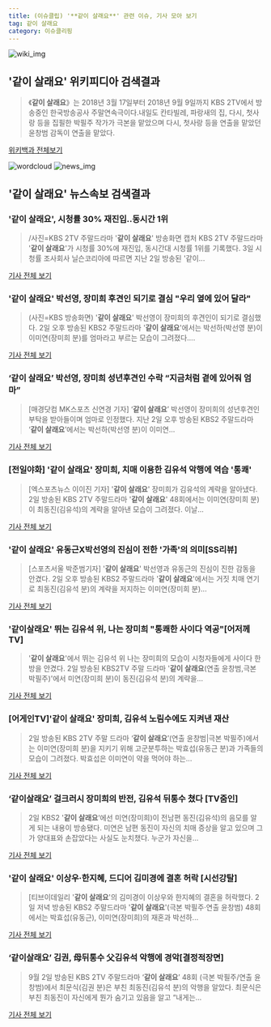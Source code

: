 ```yaml
---
title: (이슈클립) '**같이 살래요**' 관련 이슈, 기사 모아 보기
tag: 같이 살래요
category: 이슈클리핑
---
```

![wiki_img](https://user-images.githubusercontent.com/42597476/44503234-41136a80-a6d0-11e8-9071-6fc6418eafe4.png)
## **'**같이 살래요**'** 위키피디아 검색결과
>《**같이 살래요**》는 2018년 3월 17일부터 2018년 9월 9일까지 KBS 2TV에서 방송중인 한국방송공사 주말연속극이다.내일도 칸타빌레, 파랑새의 집, 다시, 첫사랑 등을 집필한 박필주 작가가 극본을 맡았으며 다시, 첫사랑 등을 연출을 맡았던 윤창범 감독이 연출을 맡았다.

<a href="https://ko.wikipedia.org/wiki/같이 살래요" target="_blank">위키백과 전체보기</a>

![wordcloud](https://s3.ap-northeast-2.amazonaws.com/lyrics101-wordcloud/2018-09-03-1535928389.png)
![news_img](https://user-images.githubusercontent.com/42597476/44507050-1206f400-a6e4-11e8-8d98-7ffbfebb353f.png)
## **'**같이 살래요**'** 뉴스속보 검색결과
### '**같이 살래요**', 시청률 30% 재진입..동시간 1위

>/사진=KBS 2TV 주말드라마 '**같이 살래요**' 방송화면 캡처 KBS 2TV 주말드라마 '**같이 살래요**'가 시청률 30%에 재진입, 동시간대 시청률 1위를 기록했다. 3일 시청률 조사회사 닐슨코리아에 따르면 지난 2일 방송된 '같이...

<a href="http://star.mt.co.kr/stview.php?no=2018090306551048847" target="_blank">기사 전체 보기</a>

### '**같이 살래요**' 박선영, 장미희 후견인 되기로 결심 "우리 옆에 있어 달라"

>(사진=KBS 방송화면) '**같이 살래요**' 박선영이 장미희의 후견인이 되기로 결심했다.   2일 오후 방송된 KBS2 주말드라마 '**같이 살래요**'에서는 박선하(박선영 분)이 이미연(장미희 분)를 엄마라고 부르는 모습이 그려졌다....

<a href="http://www.newsrep.co.kr/news/articleView.html?idxno=57489" target="_blank">기사 전체 보기</a>

### ‘**같이 살래요**’ 박선영, 장미희 성년후견인 수락 “지금처럼 곁에 있어줘 엄마”

>[매경닷컴 MK스포츠 신연경 기자] ‘**같이 살래요**’ 박선영이 장미희의 성년후견인 부탁을 받아들이며 엄마로 인정했다. 지난 2일 오후 방송된 KBS2 주말드라마 ‘**같이 살래요**’에서는 박선하(박선영 분)이 이미연...

<a href="http://sports.mk.co.kr/view.php?year=2018&no=552847" target="_blank">기사 전체 보기</a>

### [전일야화] '**같이 살래요**' 장미희, 치매 이용한 김유석 악행에 역습 '통쾌'

>[엑스포츠뉴스 이이진 기자] '**같이 살래요**' 장미희가 김유석의 계략을 알아냈다. 2일 방송된 KBS 2TV 주말드라마 '**같이 살래요**' 48회에서는 이미연(장미희 분)이 최동진(김유석)의 계략을 알아낸 모습이 그려졌다. 이날...

<a href="http://www.xportsnews.com/?ac=article_view&entry_id=1014587" target="_blank">기사 전체 보기</a>

### '**같이 살래요**' 유동근X박선영의 진심이 전한 '가족'의 의미[SS리뷰]

>[스포츠서울 박준범기자] '**같이 살래요**' 박선영과 유동근의 진심이 진한 감동을 안겼다. 2일 오후 방송된 KBS2 주말드라마 '**같이 살래요**'에서는 거짓 치매 연기로 최동진(김유석 분)의 계략을 저지하는 이미연(장미희 분)...

<a href="http://www.sportsseoul.com/news/read/676349" target="_blank">기사 전체 보기</a>

### '같이살래요' 뛰는 김유석 위, 나는 장미희 "통쾌한 사이다 역공"[어저께TV]

>'**같이 살래요**'에서 뛰는 김유석 위 나는 장미희의 모습이 시청자들에게 사이다 한 방을 안겼다.   2일 방송된 KBS2TV 주말 드라마 '**같이 살래요**(연출 윤창범,극본 박필주)'에서 미연(장미희 분)이 동진(김유석 분)의 계략을...

<a href="http://www.osen.co.kr/article/G1110980876" target="_blank">기사 전체 보기</a>

### [어게인TV]'**같이 살래요**' 장미희, 김유석 노림수에도 지켜낸 재산

>2일 방송된 KBS 2TV 주말 드라마 ‘**같이 살래요**’(연출 윤창범|극본 박필주)에서는 이미연(장미희 분)을 지키기 위해 고군분투하는 박효섭(유동근 분)과 가족들의 모습이 그려졌다. 박효섭은 이미연이 약을 먹어야 하는...

<a href="http://biz.heraldcorp.com/view.php?ud=201809022124135605470_1" target="_blank">기사 전체 보기</a>

### ‘같이살래요’ 걸크러시 장미희의 반전, 김유석 뒤통수 쳤다 [TV줌인]

>2일 KBS2 '**같이 살래요**‘에선 미연(장미희)이 전남편 동진(김유석)의 음모를 알게 되는 내용이 방송됐다. 미연은 남편 동진이 자신의 치매 증상을 알고 있으며 그가 양대표와 손잡았다는 사실도 눈치챘다. 누군가 자신을...

<a href="http://www.tvreport.co.kr/?c=news&m=newsview&idx=1077881" target="_blank">기사 전체 보기</a>

### '**같이 살래요**' 이상우·한지혜, 드디어 김미경에 결혼 허락 [시선강탈]

>[티브이데일리 '**같이 살래요**'의 김미경이 이상우와 한지혜의 결혼을 허락했다. 2일 저녁 방송된 KBS2 주말드라마 '**같이 살래요**'(극본 박필주·연출 윤창범) 48회에서는 박효섭(유동근), 이미연(장미희)의 재혼과 박선하...

<a href="http://tvdaily.asiae.co.kr/read.php3?aid=15359250001391201002" target="_blank">기사 전체 보기</a>

### ‘같이살래요’ 김권, 母뒤통수 父김유석 악행에 경악[결정적장면]

>9월 2일 방송된 KBS 2TV 주말드라마 ‘**같이 살래요**’ 48회 (극본 박필주/연출 윤창범)에서 최문식(김권 분)은 부친 최동진(김유석 분)의 악행을 알았다. 최문식은 부친 최동진이 자신에게 뭔가 숨기고 있음을 알고 “내게는...

<a href="http://www.newsen.com/news_view.php?uid=201809030613321710" target="_blank">기사 전체 보기</a>


